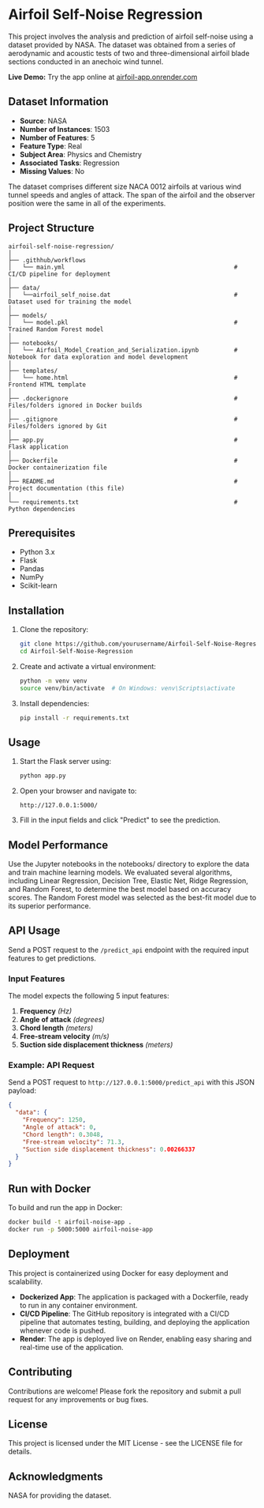 # Airfoil Self-Noise Regression

This project involves the analysis and prediction of airfoil self-noise using a dataset provided by NASA. The dataset was obtained from a series of aerodynamic and acoustic tests of two and three-dimensional airfoil blade sections conducted in an anechoic wind tunnel.

**Live Demo:** Try the app online at [airfoil-app.onrender.com](https://airfoil-self-noise-regression.onrender.com/)

## Dataset Information

- **Source**: NASA
- **Number of Instances**: 1503
- **Number of Features**: 5
- **Feature Type**: Real
- **Subject Area**: Physics and Chemistry
- **Associated Tasks**: Regression
- **Missing Values**: No

The dataset comprises different size NACA 0012 airfoils at various wind tunnel speeds and angles of attack. The span of the airfoil and the observer position were the same in all of the experiments.

## Project Structure

```
airfoil-self-noise-regression/
│
├── .githhub/workflows
│   └── main.yml                                                # CI/CD pipeline for deployment
│
├── data/
│   └──airfoil_self_noise.dat                                   # Dataset used for training the model
│
├── models/
│   └── model.pkl                                               # Trained Random Forest model
│
├── notebooks/
│   └── Airfoil_Model_Creation_and_Serialization.ipynb          # Notebook for data exploration and model development
│
├── templates/
│   └── home.html                                               # Frontend HTML template
│
├── .dockerignore                                               # Files/folders ignored in Docker builds
│
├── .gitignore                                                  # Files/folders ignored by Git
│
├── app.py                                                      # Flask application
│
├── Dockerfile                                                  # Docker containerization file
│
├── README.md                                                   # Project documentation (this file)
│
└── requirements.txt                                            # Python dependencies
```

## Prerequisites

- Python 3.x
- Flask
- Pandas
- NumPy
- Scikit-learn

## Installation

1. Clone the repository:
   ```bash
   git clone https://github.com/yourusername/Airfoil-Self-Noise-Regression.git
   cd Airfoil-Self-Noise-Regression
   ```

2. Create and activate a virtual environment:
   ```bash
   python -m venv venv
   source venv/bin/activate  # On Windows: venv\Scripts\activate
   ```

3. Install dependencies:
   ```bash
   pip install -r requirements.txt
   ```

## Usage

1. Start the Flask server using:
   ```bash
   python app.py
   ```

2. Open your browser and navigate to:
   ```
   http://127.0.0.1:5000/
   ```

3. Fill in the input fields and click "Predict" to see the prediction.

## Model Performance

Use the Jupyter notebooks in the notebooks/ directory to explore the data and train machine learning models. We evaluated several algorithms, including Linear Regression, Decision Tree, Elastic Net, Ridge Regression, and Random Forest, to determine the best model based on accuracy scores. The Random Forest model was selected as the best-fit model due to its superior performance.

## API Usage

Send a POST request to the `/predict_api` endpoint with the required input features to get predictions.

### Input Features

The model expects the following 5 input features:

1. **Frequency** *(Hz)*
2. **Angle of attack** *(degrees)*
3. **Chord length** *(meters)*
4. **Free-stream velocity** *(m/s)*
5. **Suction side displacement thickness** *(meters)*

### Example: API Request

Send a POST request to `http://127.0.0.1:5000/predict_api` with this JSON payload:
```json
{
  "data": {
    "Frequency": 1250,
    "Angle of attack": 0,
    "Chord length": 0.3048,
    "Free-stream velocity": 71.3,
    "Suction side displacement thickness": 0.00266337
  }
}
```
## Run with Docker

To build and run the app in Docker:

```bash
docker build -t airfoil-noise-app .
docker run -p 5000:5000 airfoil-noise-app
```

## Deployment

This project is containerized using Docker for easy deployment and scalability.
- **Dockerized App**: The application is packaged with a Dockerfile, ready to run in any container environment.
- **CI/CD Pipeline**: The GitHub repository is integrated with a CI/CD pipeline that automates testing, building, and deploying the application whenever code is pushed.
- **Render**: The app is deployed live on Render, enabling easy sharing and real-time use of the application.

## Contributing

Contributions are welcome! Please fork the repository and submit a pull request for any improvements or bug fixes.

## License

This project is licensed under the MIT License - see the LICENSE file for details.

## Acknowledgments

NASA for providing the dataset.
